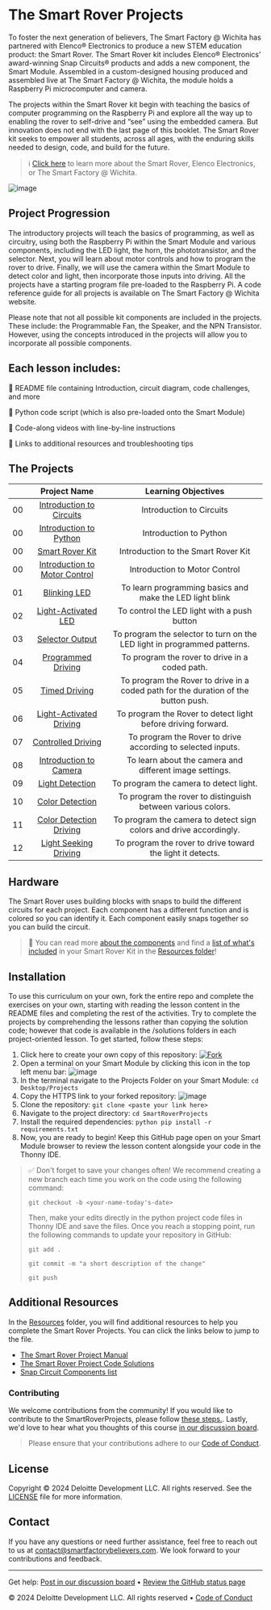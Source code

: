 # The Smart Rover Projects
To foster the next generation of believers, The Smart Factory @ Wichita has partnered with Elenco® Electronics to produce a new STEM
education product: the Smart Rover. The Smart Rover kit includes Elenco® Electronics’ award-winning Snap Circuits® products and adds
a new component, the Smart Module. Assembled in a custom-designed housing produced and assembled live at The Smart Factory @
Wichita, the module holds a Raspberry Pi microcomputer and camera.

The projects within the Smart Rover kit begin with teaching the basics of computer programming on the Raspberry Pi and explore all
the way up to enabling the rover to self-drive and “see” using the embedded camera. But innovation does not end with the last page of
this booklet. The Smart Rover kit seeks to empower all students, across all ages, with the enduring skills needed to design, code, and
build for the future.

> ℹ️ [Click here](./Resources/about-the-smart-rover.pdf) to learn more about the Smart Rover, Elenco Electronics, or The Smart Factory @ Wichita.

![image](https://github.com/user-attachments/assets/505212ed-4ce0-44e5-8f4b-8d03a27f8a7b)

## Project Progression
The introductory projects will teach the basics of programming, as well as circuitry, using both the Raspberry Pi within the Smart
Module and various components, including the LED light, the horn, the phototransistor, and the selector. Next, you will learn about
motor controls and how to program the rover to drive. Finally, we will use the camera within the Smart Module to detect color and light,
then incorporate those inputs into driving. All the projects have a starting program file pre-loaded to the Raspberry Pi. A code
reference guide for all projects is available on The Smart Factory @ Wichita website.

Please note that not all possible kit components are included in the projects. These include: the Programmable Fan, the Speaker,
and the NPN Transistor. However, using the concepts introduced in the projects will allow you to incorporate all possible components.

## Each lesson includes:

📖 README file containing Introduction, circuit diagram, code challenges, and more

🐍 Python code script (which is also pre-loaded onto the Smart Module)

🎥 Code-along videos with line-by-line instructions

🔗 Links to additional resources and troubleshooting tips

## The Projects

|       |              Project Name                      |  Learning Objectives |
| :---: | :--------------------------------------------: | :---------------------:  |
|  00   | [Introduction to Circuits](./00-Introduction/01-Introduction-to-Circuits/README.md)      | Introduction to Circuits  |
|  00   | [Introduction to Python](./00-Introduction/02-Introduction-to-Python/README.md)    | Introduction to Python |
|  00   | [Smart Rover Kit](./00-Introduction/03-Smart-Rover-Kit/README.md)    | Introduction to the Smart Rover Kit |
|  00   | [Introduction to Motor Control](./00-Introduction/04-Introduction-to-Motor-Control/README.md)    | Introduction to Motor Control |
|  01   | [Blinking LED](./01-Blinking-LED/README.md)  | To learn programming basics and make the LED light blink |
|  02   | [Light-Activated LED](./02-Light-Activated-LED/README.md)    | To control the LED light with a push button |
|  03   | [Selector Output](./03-Selector-Output/README.md)    | To program the selector to turn on the LED light in programmed patterns. |
|  04   | [Programmed Driving](./04-Programmed-Driving/README.md)    | To program the rover to drive in a coded path. |
|  05   | [Timed Driving](./05-Timed-Driving/README.md)    | To program the Rover to drive in a coded path for the duration of the button push. |
|  06   | [Light-Activated Driving](./06-Light-Activated-Driving/README.md)  | To program the Rover to detect light before driving forward. |
|  07   | [Controlled Driving](./07-Controlled-Driving/README.md)  | To program the Rover to drive according to selected inputs. |
|  08   | [Introduction to Camera](./08-Introduction-To-Camera/README.md)  | To learn about the camera and different image settings. |
|  09   | [Light Detection](./09-Light-Detection/README.md)  | To program the camera to detect light. |
|  10   | [Color Detection](./10-Color-Detection/README.md)  | To program the rover to distinguish between various colors. |
|  11   | [Color Detection Driving](./11-Color-Detection-Driving/README.md)  | To program the camera to detect sign colors and drive accordingly. |
|  12   | [Light Seeking Driving](./12-Light-Seeking-Driving/README.md)  | To program the rover to drive toward the light it detects. |

## Hardware
The Smart Rover uses building blocks with snaps to build the different circuits for each project. Each component has a different
function and is colored so you can identify it. Each component easily snaps together so you can build the circuit. 

> 💁 You can read more [about the components](Resources/about-the-components.pdf) and find a [list of what's included](Resources/snap-circuit-components.png) in your Smart Rover Kit in the [Resources folder](Resources/README.md)!

## Installation
To use this curriculum on your own, fork the entire repo and complete the exercises on your own, starting with reading the lesson content in the README files and completing the rest of the activities. Try to complete the projects by comprehending the lessons rather than copying the solution code; however that code is available in the /solutions folders in each project-oriented lesson. To get started, follow these steps:

1. Click here to create your own copy of this repository: [![Fork](https://img.shields.io/badge/Fork%20this%20repo-green?style=flat-square)](https://github.com/SmartFactoryBelievers/SmartRoverProjects/fork)
2. Open a terminal on your Smart Module by clicking this icon in the top left menu bar: ![image](https://github.com/user-attachments/assets/a323731a-4304-48fa-ac3e-df3e7e939355)
3. In the terminal navigate to the Projects Folder on your Smart Module: `cd Desktop/Projects`
4. Copy the HTTPS link to your forked repository: ![image](https://github.com/user-attachments/assets/66524c1b-4dce-4096-8058-36757f0cbda6)
5. Clone the repository: `git clone <paste your link here>`
6. Navigate to the project directory: `cd SmartRoverProjects`
7. Install the required dependencies: `python pip install -r requirements.txt`
8. Now, you are ready to begin! Keep this GitHub page open on your Smart Module browser to review the lesson content alongside your code in the Thonny IDE.
> :white_check_mark: Don't forget to save your changes often! We recommend creating a new branch each time you work on the code using the following command:
> 
> `git checkout -b <your-name-today's-date>`
> 
> Then, make your edits directly in the python project code files in Thonny IDE and save the files. Once you reach a stopping point, run the following commands to update your repository in GitHub:
> 
> `git add . `
> 
> `git commit -m "a short description of the change"`
> 
> `git push`

## Additional Resources
In the [Resources](Resources/README.md) folder, you will find additional resources to help you complete the Smart Rover Projects. You can click the links below to jump to the file.

- [The Smart Rover Project Manual](Resources/Smart-Rover-Manual.pdf)
- [The Smart Rover Project Code Solutions](Resources/Solutions/README.md)
- [Snap Circuit Components list](Resources/snap-circuit-components.pdf)

### Contributing
We welcome contributions from the community! If you would like to contribute to the SmartRoverProjects, please follow [these steps.](https://docs.github.com/en/get-started/exploring-projects-on-github/contributing-to-a-project). Lastly, we'd love to hear what you thoughts of this course [in our discussion board](https://github.com/SmartFactoryBelievers/SmartRoverProjects/discussions).
> Please ensure that your contributions adhere to our [Code of Conduct](link).

## License
Copyright © 2024 Deloitte Development LLC. All rights reserved. See the [LICENSE](LICENSE) file for more information.

## Contact
If you have any questions or need further assistance, feel free to reach out to us at contact@smartfactorybelievers.com. We look forward to your contributions and feedback.

<footer>

<!--
  <<< Author notes: Footer >>>
  Add a link to get support, code of conduct.
-->

---

Get help: [Post in our discussion board](https://github.com/SmartFactoryBelievers/SmartRoverProjects/discussions) &bull; [Review the GitHub status page](https://www.githubstatus.com/)

&copy; 2024 Deloitte Development LLC. All rights reserved &bull; [Code of Conduct]()

</footer>

